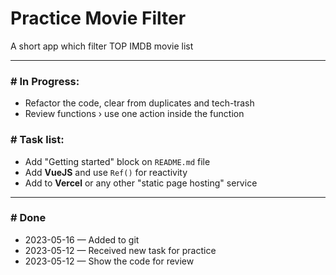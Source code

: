 # Practice Movie Filter
A short app which filter TOP IMDB movie list

---
### # In Progress:
- Refactor the code, clear from duplicates and tech-trash
- Review functions › use one action inside the function

### # Task list:
- Add "Getting started" block on `README.md` file
- Add **VueJS** and use `Ref()` for reactivity
- Add to **Vercel** or any other "static page hosting" service

---
### # Done
- 2023-05-16 — Added to git
- 2023-05-12 — Received new task for practice
- 2023-05-12 — Show the code for review
